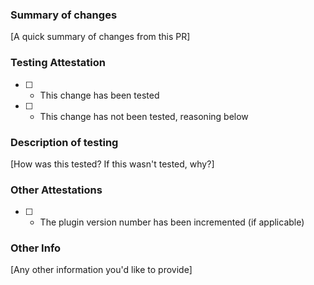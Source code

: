 ### Summary of changes
[A quick summary of changes from this PR]

### Testing Attestation
- [ ] - This change has been tested
- [ ] - This change has not been tested, reasoning below

### Description of testing
[How was this tested? If this wasn't tested, why?]

### Other Attestations
- [ ] - The plugin version number has been incremented (if applicable)

### Other Info
[Any other information you'd like to provide]
